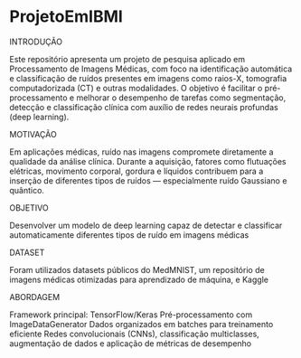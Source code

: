 # ProjetoEmIBMI

INTRODUÇÃO

Este repositório apresenta um projeto de pesquisa aplicado em Processamento de Imagens Médicas, com foco na identificação automática e classificação de ruídos presentes em imagens como raios-X, tomografia computadorizada (CT) e outras modalidades. O objetivo é facilitar o pré-processamento e melhorar o desempenho de tarefas como segmentação, detecção e classificação clínica com auxílio de redes neurais profundas (deep learning).

MOTIVAÇÃO

Em aplicações médicas, ruído nas imagens compromete diretamente a qualidade da análise clínica. Durante a aquisição, fatores como flutuações elétricas, movimento corporal, gordura e líquidos contribuem para a inserção de diferentes tipos de ruídos — especialmente ruído Gaussiano e quântico.

OBJETIVO

Desenvolver um modelo de deep learning capaz de detectar e classificar automaticamente diferentes tipos de ruído em imagens médicas

DATASET

Foram utilizados datasets públicos do MedMNIST, um repositório de imagens médicas otimizadas para aprendizado de máquina, e Kaggle

ABORDAGEM

Framework principal: TensorFlow/Keras
Pré-processamento com ImageDataGenerator
Dados organizados em batches para treinamento eficiente
Redes convolucionais (CNNs), classificação multiclasses, augmentação de dados e aplicação de métricas de desempenho
